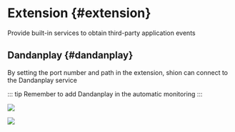 # Extension {#extension}

Provide built-in services to obtain third-party application events

## Dandanplay {#dandanplay}

By setting the port number and path in the extension, shion can connect to the Dandanplay service

::: tip
Remember to add Dandanplay in the automatic monitoring
:::

![](https://cdn.jsdelivr.net/gh/shion-app/docs/src/public/assets/en/extension/extension.png)

![](https://cdn.jsdelivr.net/gh/shion-app/docs/src/public/assets/en/extension/dandanplay.png)